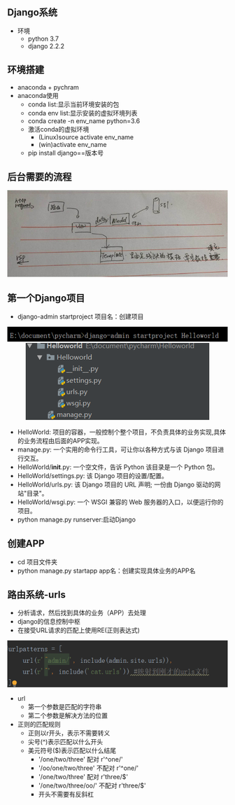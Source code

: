 ## Django系统
- 环境
  - python 3.7
  - django 2.2.2

## 环境搭建
- anaconda + pychram
- anaconda使用
  - conda list:显示当前环境安装的包
  - conda env list:显示安装的虚拟环境列表
  - conda create -n env_name python=3.6
  - 激活conda的虚拟环境
    - (Linux)source activate env_name
    - (win)activate env_name
  - pip install django==版本号
  
 ## 后台需要的流程
<div align="center"><img src="./picture/Django流程图.png" height="" /></div>

 ## 第一个Django项目
 - django-admin startproject 项目名：创建项目
 <div align="center"><img src="./picture/django-admin.png" height="" /></div>
 
 <div align="center"><img src="./picture/Helloworld.png" height="" /></div>
 
- HelloWorld: 项目的容器，一般控制个整个项目，不负责具体的业务实现,具体的业务流程由后面的APP实现。
- manage.py: 一个实用的命令行工具，可让你以各种方式与该 Django 项目进行交互。
- HelloWorld/__init__.py: 一个空文件，告诉 Python 该目录是一个 Python 包。
- HelloWorld/settings.py: 该 Django 项目的设置/配置。
- HelloWorld/urls.py: 该 Django 项目的 URL 声明; 一份由 Django 驱动的网站"目录"。
- HelloWorld/wsgi.py: 一个 WSGI 兼容的 Web 服务器的入口，以便运行你的项目。
- python manage.py runserver:启动Django

## 创建APP
- cd 项目文件夹
- python manage.py startapp app名：创建实现具体业务的APP名

## 路由系统-urls
- 分析请求，然后找到具体的业务（APP）去处理
- django的信息控制中枢
- 在接受URL请求的匹配上使用RE(正则表达式)
<div align="center"><img src="./picture/urls.png" height="" /></div>

- url
  - 第一个参数是匹配的字符串
  - 第二个参数是解决方法的位置
- 正则的匹配规则
  - 正则以r开头，表示不需要转义
  - 尖号(^)表示匹配以什么开头
  - 美元符号($)表示匹配以什么结尾
    - '/one/two/three' 配对 r'^one/'
    - '/oo/one/two/three' 不配对 r'^one/'
    - '/one/two/three' 配对 r'three/$'
    - '/one/two/three/oo/' 不配对 r'three/$'
    - 开头不需要有反斜杠
 
